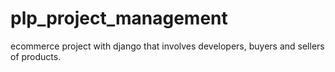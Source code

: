 # plp_project_management
ecommerce project with django that involves developers, buyers and sellers of products.
